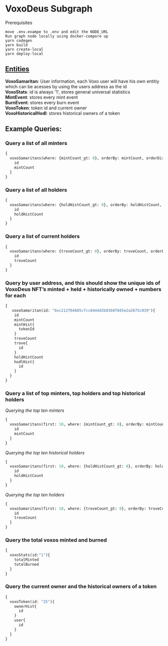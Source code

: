 # VoxoDeus Subgraph 
Prerequisites
    
    move .env.exampe to .env and edit the NODE_URL
    Run graph node locally using docker-compore up
    yarn codegen
    yarn build
    yarn create-local
    yarn deploy-local


## [Entities](./schema.graphql)

__VoxoSamaritan__: User information, each Voxo user will have his own entitiy which can be acesses by using the users address as the id   
__VoxoStats__: id is always '1', stores general universal statistics  
__MintEvent__: stores every mint event  
__BurnEvent__: stores every burn event  
__VoxoToken__: token id and current owner  
__VoxoHistoricalHodl__: stores historical owners of a token  


## Example Queries: 
### Query a list of all minters
```graphql
{
  voxoSamaritans(where: {mintCount_gt: 0}, orderBy: mintCount, orderDirection: desc){
    id
    mintCount
  }
}
```
### Query a list of all holders
```graphql
{
  voxoSamaritans(where: {holdHistCount_gt: 0}, orderBy: holdHistCount, orderDirection: desc){
    id
    holdHistCount
  }
}
```
### Query a list of current holders
```graphql
{
  voxoSamaritans(where: {troveCount_gt: 0}, orderBy: troveCount, orderDirection: desc){
    id
    troveCount
  }
}
```
### Query by user address, and this should show the unique ids of VoxoDeus NFT’s minted + held + historically owned + numbers for each
```graphql
{
   voxoSamaritan(id: "0xc212f04685cfcc8444d3b8368f045e2a2675c039"){
    id
    mintCount
    mintHist{
      tokenId
    }
    troveCount
    trove{
      id
    }
    holdHistCount
    hodlHist{
      id
    }
  }
}
```
### Query a list of top minters, top holders and top historical holders   

*Querying the top ten minters*
```graphql
{
  voxoSamaritans(first: 10, where: {mintCount_gt: 0}, orderBy: mintCount, orderDirection: desc){
    id
    mintCount
  }
}
```
*Querying the top ten historical holders*
```graphql
{
  voxoSamaritans(first: 10, where: {holdHistCount_gt: 0}, orderBy: holdHistCount, orderDirection: desc){
    id
    holdHistCount
  }
}
```
*Querying the top ten holders*
```graphql
{
  voxoSamaritans(first: 10, where: {troveCount_gt: 0}, orderBy: troveCount, orderDirection: desc){
    id
    troveCount
  }
}
```
### Query the total voxos minted and burned
```graphql
{
  voxoStats(id:"1"){
    totalMinted
    totalBurned
  }
}
```
### Query the current owner and the historical owners of a token
```graphql
{
  voxoToken(id: "25"){
    ownerHist{
      id
    }
    user{
      id
    }
  }
}
```
